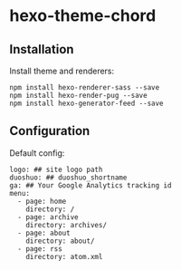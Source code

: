 # hexo-theme-chord

## Installation
Install theme and renderers:

```
npm install hexo-renderer-sass --save
npm install hexo-render-pug --save
npm install hexo-generator-feed --save
```

## Configuration
Default config:

```
logo: ## site logo path
duoshuo: ## duoshuo_shortname
ga: ## Your Google Analytics tracking id
menu:
  - page: home
    directory: /
  - page: archive
    directory: archives/
  - page: about
    directory: about/
  - page: rss
    directory: atom.xml
```